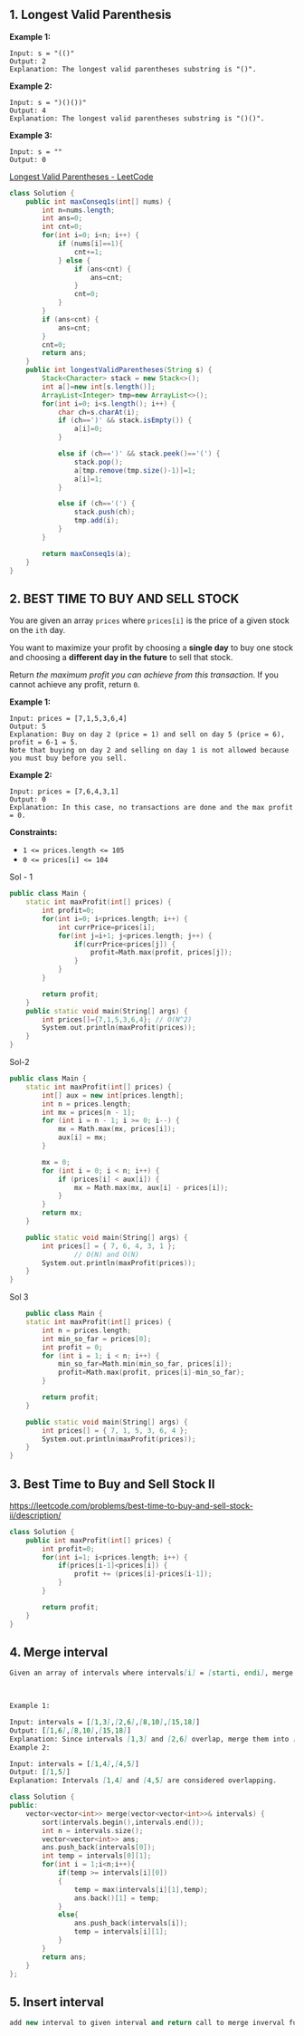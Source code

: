 ## 1. Longest Valid Parenthesis

**Example 1:**

```
Input: s = "(()"
Output: 2
Explanation: The longest valid parentheses substring is "()".

```

**Example 2:**

```
Input: s = ")()())"
Output: 4
Explanation: The longest valid parentheses substring is "()()".

```

**Example 3:**

```
Input: s = ""
Output: 0
```

[Longest Valid Parentheses - LeetCode](https://leetcode.com/problems/longest-valid-parentheses/description/)

```java
class Solution {
    public int maxConseq1s(int[] nums) {
        int n=nums.length;
        int ans=0;
        int cnt=0;
        for(int i=0; i<n; i++) {
            if (nums[i]==1){
                cnt+=1;
            } else {
                if (ans<cnt) {
                    ans=cnt;
                }
                cnt=0;
            }
        }
        if (ans<cnt) {
            ans=cnt;
        }
        cnt=0;
        return ans;
    }
    public int longestValidParentheses(String s) {
        Stack<Character> stack = new Stack<>();
        int a[]=new int[s.length()];
        ArrayList<Integer> tmp=new ArrayList<>();
        for(int i=0; i<s.length(); i++) {
            char ch=s.charAt(i);
            if (ch==')' && stack.isEmpty()) {
                a[i]=0;
            }

            else if (ch==')' && stack.peek()=='(') {
                stack.pop();
                a[tmp.remove(tmp.size()-1)]=1;
                a[i]=1;
            }

            else if (ch=='(') {
                stack.push(ch);
                tmp.add(i);
            }
        }

        return maxConseq1s(a);
    }
}

```

## 2. BEST TIME TO BUY AND SELL STOCK

You are given an array `prices` where `prices[i]` is the price of a given stock on the `ith` day.

You want to maximize your profit by choosing a **single day** to buy one stock and choosing a **different day in the future** to sell that stock.

Return *the maximum profit you can achieve from this transaction*. If you cannot achieve any profit, return `0`.

**Example 1:**

```
Input: prices = [7,1,5,3,6,4]
Output: 5
Explanation: Buy on day 2 (price = 1) and sell on day 5 (price = 6), profit = 6-1 = 5.
Note that buying on day 2 and selling on day 1 is not allowed because you must buy before you sell.

```

**Example 2:**

```
Input: prices = [7,6,4,3,1]
Output: 0
Explanation: In this case, no transactions are done and the max profit = 0.

```

**Constraints:**

- `1 <= prices.length <= 105`
- `0 <= prices[i] <= 104`

Sol - 1

```cpp
public class Main {
    static int maxProfit(int[] prices) {
        int profit=0;
        for(int i=0; i<prices.length; i++) {
            int currPrice=prices[i];
            for(int j=i+1; j<prices.length; j++) {
                if(currPrice<prices[j]) {
                    profit=Math.max(profit, prices[j]);
                }
            }
        }

        return profit;
    }
    public static void main(String[] args) {
        int prices[]={7,1,5,3,6,4}; // O(N^2)
        System.out.println(maxProfit(prices));
    }
}
```

Sol-2

```cpp
public class Main {
    static int maxProfit(int[] prices) {
        int[] aux = new int[prices.length];
        int n = prices.length;
        int mx = prices[n - 1];
        for (int i = n - 1; i >= 0; i--) {
            mx = Math.max(mx, prices[i]);
            aux[i] = mx;
        }

        mx = 0;
        for (int i = 0; i < n; i++) {
            if (prices[i] < aux[i]) {
                mx = Math.max(mx, aux[i] - prices[i]);
            }
        }
        return mx;
    }

    public static void main(String[] args) {
        int prices[] = { 7, 6, 4, 3, 1 };
				// O(N) and O(N)
        System.out.println(maxProfit(prices));
    }
}
```

Sol 3

```cpp
	public class Main {
    static int maxProfit(int[] prices) {
        int n = prices.length;
        int min_so_far = prices[0];
        int profit = 0;
        for (int i = 1; i < n; i++) {
            min_so_far=Math.min(min_so_far, prices[i]);
            profit=Math.max(profit, prices[i]-min_so_far);
        }

        return profit;
    }

    public static void main(String[] args) {
        int prices[] = { 7, 1, 5, 3, 6, 4 };
        System.out.println(maxProfit(prices));
    }
}
```

## 3. **Best Time to Buy and Sell Stock II**

https://leetcode.com/problems/best-time-to-buy-and-sell-stock-ii/description/

```cpp
class Solution {
    public int maxProfit(int[] prices) {
        int profit=0;
        for(int i=1; i<prices.length; i++) {
            if(prices[i-1]<prices[i]) {
                profit += (prices[i]-prices[i-1]);
            }
        }

        return profit;
    }
}

```

## 4. Merge interval

```markdown
Given an array of intervals where intervals[i] = [starti, endi], merge all overlapping intervals, and return an array of the non-overlapping intervals that cover all the intervals in the input.

 

Example 1:

Input: intervals = [[1,3],[2,6],[8,10],[15,18]]
Output: [[1,6],[8,10],[15,18]]
Explanation: Since intervals [1,3] and [2,6] overlap, merge them into [1,6].
Example 2:

Input: intervals = [[1,4],[4,5]]
Output: [[1,5]]
Explanation: Intervals [1,4] and [4,5] are considered overlapping.
```

```cpp
class Solution {
public:
    vector<vector<int>> merge(vector<vector<int>>& intervals) {
        sort(intervals.begin(),intervals.end());
        int n = intervals.size();
        vector<vector<int>> ans;
        ans.push_back(intervals[0]);
        int temp = intervals[0][1];
        for(int i = 1;i<n;i++){
            if(temp >= intervals[i][0])
            {
                temp = max(intervals[i][1],temp);
                ans.back()[1] = temp;
            }
            else{
                ans.push_back(intervals[i]);
                temp = intervals[i][1];
            }
        }
        return ans;
    }
};
```

## 5. Insert interval

```cpp
add new interval to given interval and return call to merge inverval function.
```